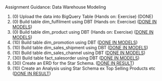 Assignment Guidance: Data Warehouse Modeling 

1. (0) Upload the data into BigQuery Table (Hands on: Exercise) (DONE)
2. (0) Build table dim_fulfilment using DBT (Hands on: Exercise) ([DONE IN MODELS](https://github.com/Raihanmufadhdhol/handson_dbt_dibimbing/blob/main/dibimbing/models/dim_fulfillment.sql))
3. (0) Build table dim_product using DBT (Hands on: Exercise) ([DONE IN MODELS](https://github.com/Raihanmufadhdhol/handson_dbt_dibimbing/blob/main/dibimbing/models/dim_product.sql))
4. (10) Build table dim_promotion using DBT ([DONE IN MODELS](https://github.com/Raihanmufadhdhol/handson_dbt_dibimbing/blob/main/dibimbing/models/dim_promotion.sql))
5. (10) Build table dim_sales_shipment using DBT ([DONE IN MODELS](https://github.com/Raihanmufadhdhol/handson_dbt_dibimbing/blob/main/dibimbing/models/dim_sales_shipment.sql))
6. (10) Build table dim_sales_channel using DBT ([DONE IN MODELS](https://github.com/Raihanmufadhdhol/handson_dbt_dibimbing/blob/main/dibimbing/models/dim_sales_channel.sql))
7. (30) Build table fact_salesorder using DBT ([DONE IN MODELS](https://github.com/Raihanmufadhdhol/handson_dbt_dibimbing/blob/main/dibimbing/models/fact_sales.sql))
8. (30) Create an ERD for the Star Schema. ([DONE IN RESULT](https://github.com/Raihanmufadhdhol/handson_dbt_dibimbing/tree/main/dibimbing/result))
9. (10) Create an Analysis using Star Schema ex Top Selling Products etc ([DONE IN RESULT](https://github.com/Raihanmufadhdhol/handson_dbt_dibimbing/tree/main/dibimbing/result))
